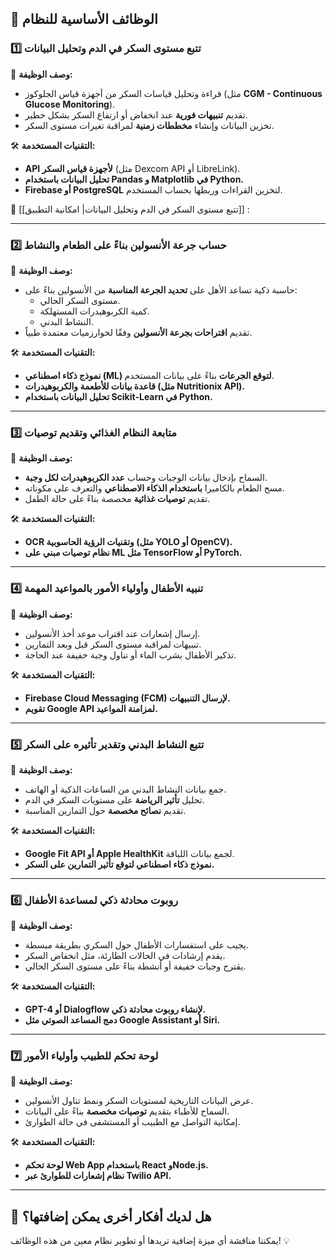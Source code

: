 
## **🔹 الوظائف الأساسية للنظام**

### **1️⃣ تتبع مستوى السكر في الدم وتحليل البيانات**

📌 **وصف الوظيفة:**

- قراءة وتحليل قياسات السكر من أجهزة قياس الجلوكوز (مثل **CGM - Continuous Glucose Monitoring**).
- تقديم **تنبيهات فورية** عند انخفاض أو ارتفاع السكر بشكل خطير.
- تخزين البيانات وإنشاء **مخططات زمنية** لمراقبة تغيرات مستوى السكر.

🛠 **التقنيات المستخدمة:**

- **API لأجهزة قياس السكر** (مثل Dexcom API أو LibreLink).
- **تحليل البيانات باستخدام Pandas و Matplotlib في Python.**
- **Firebase أو PostgreSQL** لتخزين القراءات وربطها بحساب المستخدم.

📌 [[تتبع مستوى السكر في الدم وتحليل البيانات| امكانية التطبيق]] : 

---

### **2️⃣ حساب جرعة الأنسولين بناءً على الطعام والنشاط**

📌 **وصف الوظيفة:**

- حاسبة ذكية تساعد الأهل على **تحديد الجرعة المناسبة** من الأنسولين بناءً على:
    - مستوى السكر الحالي.
    - كمية الكربوهيدرات المستهلكة.
    - النشاط البدني.
- تقديم **اقتراحات بجرعة الأنسولين** وفقًا لخوارزميات معتمدة طبياً.

🛠 **التقنيات المستخدمة:**

- **نموذج ذكاء اصطناعي (ML) لتوقع الجرعات** بناءً على بيانات المستخدم.
- **قاعدة بيانات للأطعمة والكربوهيدرات (مثل Nutritionix API).**
- **تحليل البيانات باستخدام Scikit-Learn في Python.**

---

### **3️⃣ متابعة النظام الغذائي وتقديم توصيات**

📌 **وصف الوظيفة:**

- السماح بإدخال بيانات الوجبات وحساب **عدد الكربوهيدرات لكل وجبة**.
- مسح الطعام بالكاميرا **باستخدام الذكاء الاصطناعي** والتعرف على مكوناته.
- تقديم **توصيات غذائية** مخصصة بناءً على حالة الطفل.

🛠 **التقنيات المستخدمة:**

- **OCR وتقنيات الرؤية الحاسوبية (مثل YOLO أو OpenCV).**
- **نظام توصيات مبني على ML مثل TensorFlow أو PyTorch.**

---

### **4️⃣ تنبيه الأطفال وأولياء الأمور بالمواعيد المهمة**

📌 **وصف الوظيفة:**

- إرسال إشعارات عند اقتراب موعد أخذ الأنسولين.
- تنبيهات لمراقبة مستوى السكر قبل وبعد التمارين.
- تذكير الأطفال بشرب الماء أو تناول وجبة خفيفة عند الحاجة.

🛠 **التقنيات المستخدمة:**

- **Firebase Cloud Messaging (FCM) لإرسال التنبيهات.**
- **تقويم Google API لمزامنة المواعيد.**

---

### **5️⃣ تتبع النشاط البدني وتقدير تأثيره على السكر**

📌 **وصف الوظيفة:**

- جمع بيانات النشاط البدني من الساعات الذكية أو الهاتف.
- تحليل **تأثير الرياضة** على مستويات السكر في الدم.
- تقديم **نصائح مخصصة** حول التمارين المناسبة.

🛠 **التقنيات المستخدمة:**

- **Google Fit API أو Apple HealthKit** لجمع بيانات اللياقة.
- **نموذج ذكاء اصطناعي لتوقع تأثير التمارين على السكر.**

---

### **6️⃣ روبوت محادثة ذكي لمساعدة الأطفال**

📌 **وصف الوظيفة:**

- يجيب على استفسارات الأطفال حول السكري بطريقة مبسطة.
- يقدم إرشادات في الحالات الطارئة، مثل انخفاض السكر.
- يقترح وجبات خفيفة أو أنشطة بناءً على مستوى السكر الحالي.

🛠 **التقنيات المستخدمة:**

- **GPT-4 أو Dialogflow لإنشاء روبوت محادثة ذكي.**
- **دمج المساعد الصوتي مثل Google Assistant أو Siri.**

---

### **7️⃣ لوحة تحكم للطبيب وأولياء الأمور**

📌 **وصف الوظيفة:**

- عرض البيانات التاريخية لمستويات السكر ونمط تناول الأنسولين.
- السماح للأطباء بتقديم **توصيات مخصصة** بناءً على البيانات.
- إمكانية التواصل مع الطبيب أو المستشفى في حالة الطوارئ.

🛠 **التقنيات المستخدمة:**

- **لوحة تحكم Web App باستخدام React وNode.js.**
- **نظام إشعارات للطوارئ عبر Twilio API.**

---

## **🚀 هل لديك أفكار أخرى يمكن إضافتها؟**

يمكننا مناقشة أي ميزة إضافية تريدها أو تطوير نظام معين من هذه الوظائف! 💡